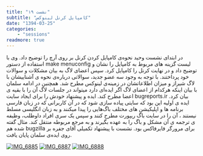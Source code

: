 ```yaml
---
title: "نشست ۱۹"
subtitle: "کامپایل کرنل لینوکس"
date: "1394-03-25"
categories:
    - "sessions"
readmore: true
---
```

در ابتدای نشست وحید نحوه‌ی کامپایل کردن کرنل بر روی آرچ را توضیح داد. وی با استفاده از دستور make menuconfig لیست گزینه های مربوط به کامپایل را نشان و توضیح داد و در نهایت کرنل را کامپایل کرد. سپس اعضای لاگ به بیان مشکلات و سوالات خود پرداختند. با توجه به وجود سه عضو جدید، سوالاتی درباره‌ی نحوه ی آشناییشان با لاگ شیراز و میزان اطلاعاتشان در زمینه‌ی لینوکس مطرح شد. همچنین در ادامه سلمان با بیان اینکه هرکدام از اعضای لاگ اگر ایده‌ای دارد میتواند در جلسات لاگ آن را با بقیه ی اعضا مطرح کند. ایده و پیشنهاد خودش را برای ایجاد سایت bugreports.ir بیان کرد. ایده ی اولیه این بود که سایتی پیاده سازی شود که در آن کاربرانی که در زبان فارسی برنامه ها و اپلیکیشن های مختلف باگ‌هایی را پیدا میکنند و به زبان انگلیسی مسلط نیستند ، آن را در سایت باگ ریپورت مطرح کنند و سپس یک سری افراد داوطلب، وظیفه ی ترجمه ی آن مشکل و باگ را به عهده بگیرند و به مرجع مربوطه منتقل کند. مثال گفته شده هم bugzilla برای مرورگر فایرفاکس بود. نشست با پیشنهاد تکمیلی آقای جفره بر روی ایده‌ی سلمان پایان یافت.

[![IMG_6885](/img/7b5f3936-fdbb-11e6-86dd-a088b4d860141488289235.1928906.jpg)](/img/7b5f3936-fdbb-11e6-86dd-a088b4d860141488289235.1928906.jpg)
[![IMG_6887](/img/7b5f3b0c-fdbb-11e6-86dd-a088b4d860141488289235.1929216.jpg)](/img/7b5f3b0c-fdbb-11e6-86dd-a088b4d860141488289235.1929216.jpg)
[![IMG_6888](/img/7b5f3bfc-fdbb-11e6-86dd-a088b4d860141488289235.1929443.jpg)](/img/7b5f3bfc-fdbb-11e6-86dd-a088b4d860141488289235.1929443.jpg)
